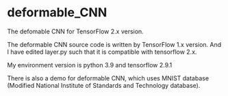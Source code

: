 # deformable_CNN
The defomable CNN for TensorFlow 2.x version.

The deformable CNN source code is written by TensorFlow 1.x version. And I have edited layer.py such that it is compatible with tensorflow 2.x.

My environment version is python 3.9 and tensorflow 2.9.1

There is also a demo for deformable CNN, which uses MNIST database (Modified National Institute of Standards and Technology database).
